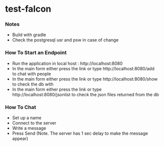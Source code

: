 # test-falcon

### Notes ###
* Build with gradle
* Check the postgresql usr and psw in case of change

### How To Start an Endpoint ###
* Run the application in local host : http://localhost:8080
* In the main form either press the link or type http://localhost:8080/add to chat with people
* In the main form either press the link or type http://localhost:8080/show to check the db with
* In the main form either press the link or type http://localhost:8080/jsonlist to check the json files returned from the db

### How To Chat ###
* Set up a name
* Connect to the server
* Write a message
* Press Send (Note. The server has 1 sec delay to make the message appear)
